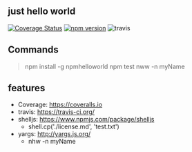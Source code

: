 ## just hello world
[![Coverage Status](https://coveralls.io/repos/github/jerryni/npmhelloworld/badge.svg?branch=master)](https://coveralls.io/github/jerryni/npmhelloworld?branch=master)
[![npm version](https://img.shields.io/npm/v/npmhelloworld.svg)](https://www.npmjs.com/package/npmhelloworld)
![travis](https://travis-ci.org/jerryni/npmhelloworld.svg?branch=master)

## Commands

> npm install -g npmhelloworld
> npm test
> nww -n myName

## features

- Coverage: https://coveralls.io
- travis: https://travis-ci.org/
- shelljs: https://www.npmjs.com/package/shelljs
    + shell.cp('./license.md', 'test.txt')
- yargs: http://yargs.js.org/
    + nhw -n myName